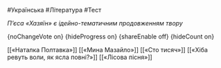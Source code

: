 #Українська #Література #Тест

*П’єса «Хазяїн» є ідейно-тематичним продовженням твору*

{noChangeVote on}
{hideProgress on}
{shareEnable off}
{hideCount on}

[[«Наталка Полтавка»]]
[[«Мина Мазайло»]]
[[«Сто тисяч»]]
[[«Хіба ревуть воли, як ясла повні?»]]
[[«Лісова пісня»]]

